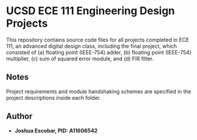 # UCSD ECE 111 Engineering Design Projects

This repository contains source code files for all projects completed in ECE 111, an advanced digital design class, including the final project, which consisted of (a) floating point (IEEE-754) adder, (b) floating point (IEEE-754) multiplier, (c) sum of squared error module, and (d) FIR filter.

## Notes

Project requirements and module handshaking schemes are specified in the project descriptions inside each folder.

## Author

* **Joshua Escobar, PID: A11606542**

